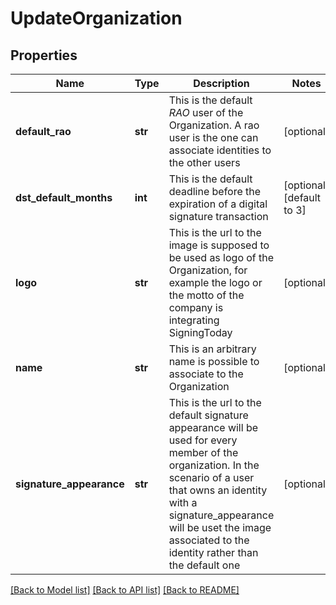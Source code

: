 # UpdateOrganization

## Properties
Name | Type | Description | Notes
------------ | ------------- | ------------- | -------------
**default_rao** | **str** | This is the default *RAO* user of the Organization. A rao user is the one can associate identities to the other users  | [optional] 
**dst_default_months** | **int** | This is the default deadline before the expiration of a digital signature transaction | [optional] [default to 3]
**logo** | **str** | This is the url to the image is supposed to be used as logo of the Organization, for example the logo or the motto of the company is integrating SigningToday  | [optional] 
**name** | **str** | This is an arbitrary name is possible to associate to the Organization  | [optional] 
**signature_appearance** | **str** | This is the url to the default signature appearance will be used for every member of the organization. In the scenario of a user that owns an identity with a signature_appearance will be uset the image associated to the identity rather than the default one  | [optional] 

[[Back to Model list]](../README.md#documentation-for-models) [[Back to API list]](../README.md#documentation-for-api-endpoints) [[Back to README]](../README.md)


